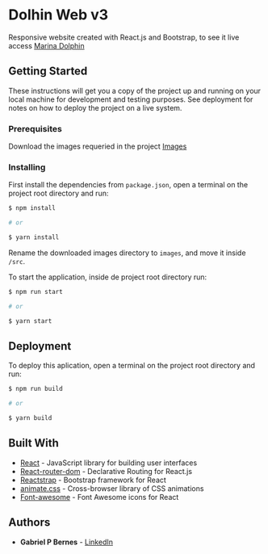 # Dolhin Web v3

Responsive website created with React.js and Bootstrap, to see it live access [Marina Dolphin](http://marinadolphin.com.br/)

## Getting Started

These instructions will get you a copy of the project up and running on your local machine for development and testing purposes. See deployment for notes on how to deploy the project on a live system.

### Prerequisites

Download the images requeried in the project [Images](https://drive.google.com/drive/folders/1EFNGjs-hM1-Pd_MZc8RSoPidywm6Vb99?usp=sharing)

### Installing

First install the dependencies from `package.json`, open a terminal on the project root directory and run:
```sh
$ npm install

# or

$ yarn install
```

Rename the downloaded images directory to `images`, and move it inside `/src`.

To start the application, inside de project root directory run:
```sh
$ npm run start

# or

$ yarn start
```

## Deployment

To deploy this aplication, open a terminal on the project root directory and run:
```sh
$ npm run build

# or

$ yarn build
```

## Built With

* [React](https://pt-br.reactjs.org) - JavaScript library for building user interfaces
* [React-router-dom](https://reactrouter.com/web/guides/quick-start) - Declarative Routing for React.js
* [Reactstrap](https://reactstrap.github.io) - Bootstrap framework for React
* [animate.css](https://animate.style) - Cross-browser library of CSS animations
* [Font-awesome](https://fontawesome.com/how-to-use/on-the-web/using-with/react) - Font Awesome icons for React

## Authors

* **Gabriel P Bernes** - [LinkedIn](https://www.linkedin.com/in/gabriel-peres-bernes/)
